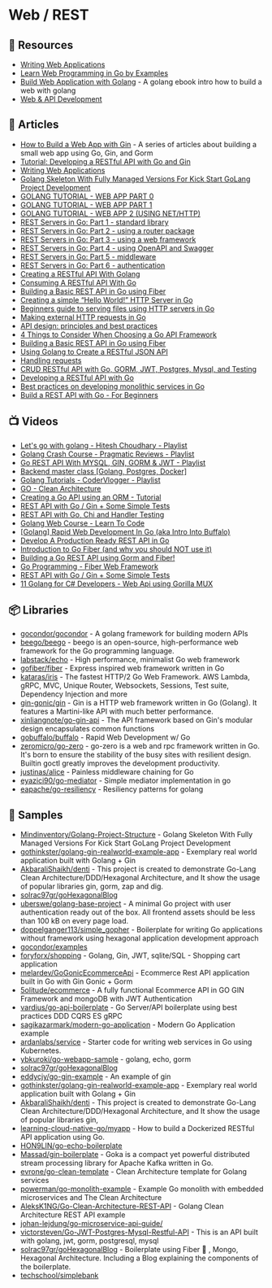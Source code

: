 # Web / REST

## 📘 Resources
- [Writing Web Applications](https://go.dev/doc/articles/wiki/)
- [Learn Web Programming in Go by Examples](https://gowebexamples.com/)
- [Build Web Application with Golang](https://astaxie.gitbooks.io/build-web-application-with-golang/content/en/) - A golang ebook intro how to build a web with golang
- [Web & API Development](https://github.com/golang/go/wiki/Articles#web--api-development)

## 📕 Articles
- [How to Build a Web App with Gin](https://universalglue.dev/series/how-to-build-a-web-app-with-gin/) - A series of articles about building a small web app using Go, Gin, and Gorm
- [Tutorial: Developing a RESTful API with Go and Gin](https://go.dev/doc/tutorial/web-service-gin)
- [Writing Web Applications](https://go.dev/doc/articles/wiki/)
- [Golang Skeleton With Fully Managed Versions For Kick Start GoLang Project Development](https://www.mindinventory.com/blog/golang-project-structure/)
- [GOLANG TUTORIAL - WEB APP PART 0](https://www.bogotobogo.com/GoLang/GoLang_Web.php)
- [GOLANG TUTORIAL - WEB APP PART 1](https://www.bogotobogo.com/GoLang/GoLang_Web_Application_1.php)
- [GOLANG TUTORIAL - WEB APP 2 (USING NET/HTTP)](https://www.bogotobogo.com/GoLang/GoLang_Web_Application_2.php)
- [REST Servers in Go: Part 1 - standard library](https://eli.thegreenplace.net/2021/rest-servers-in-go-part-1-standard-library/)
- [REST Servers in Go: Part 2 - using a router package](https://eli.thegreenplace.net/2021/rest-servers-in-go-part-2-using-a-router-package/)
- [REST Servers in Go: Part 3 - using a web framework](https://eli.thegreenplace.net/2021/rest-servers-in-go-part-3-using-a-web-framework/)
- [REST Servers in Go: Part 4 - using OpenAPI and Swagger](https://eli.thegreenplace.net/2021/rest-servers-in-go-part-4-using-openapi-and-swagger/)
- [REST Servers in Go: Part 5 - middleware](https://eli.thegreenplace.net/2021/rest-servers-in-go-part-5-middleware/)
- [REST Servers in Go: Part 6 - authentication](https://eli.thegreenplace.net/2021/rest-servers-in-go-part-6-authentication/)
- [Creating a RESTful API With Golang](https://tutorialedge.net/golang/creating-restful-api-with-golang/)
- [Consuming A RESTful API With Go](https://tutorialedge.net/golang/consuming-restful-api-with-go/)
- [Building a Basic REST API in Go using Fiber](https://tutorialedge.net/golang/basic-rest-api-go-fiber/)
- [Creating a simple “Hello World!” HTTP Server in Go](https://medium.com/rungo/creating-a-simple-hello-world-http-server-in-go-31c7fd70466e)
- [Beginners guide to serving files using HTTP servers in Go](https://medium.com/rungo/beginners-guide-to-serving-files-using-http-servers-in-go-4e542e628eac)
- [Making external HTTP requests in Go](https://medium.com/rungo/making-external-http-requests-in-go-eb4c015f8839)
- [API design: principles and best practices](https://yourbasic.org/algorithms/your-basic-api/)
- [4 Things to Consider When Choosing a Go API Framework](https://markphelps.me/posts/4-things-to-consider-when-choosing-a-go-api-framework/)
- [Building a Basic REST API in Go using Fiber](https://tutorialedge.net/golang/basic-rest-api-go-fiber/)
- [Using Golang to Create a RESTful JSON API](https://andela.com/insights/using-golang-to-create-a-restful-json-api/)
- [Handling requests](https://livebook.manning.com/book/go-web-programming/chapter-3/29)
- [CRUD RESTful API with Go, GORM, JWT, Postgres, Mysql, and Testing](https://levelup.gitconnected.com/crud-restful-api-with-go-gorm-jwt-postgres-mysql-and-testing-460a85ab7121)
- [Developing a RESTful API with Go](https://dev.to/kevwan/developing-a-restful-api-with-go-3jo5)
- [Best practices on developing monolithic services in Go](https://dev.to/kevwan/best-practices-on-developing-monolithic-services-in-go-3c95)
- [Build a REST API with Go - For Beginners](https://dev.to/karanpratapsingh/build-a-rest-api-with-go-for-beginners-3gp)
## 📺 Videos
- [Let's go with golang - Hitesh Choudhary - Playlist](https://www.youtube.com/playlist?list=PLRAV69dS1uWQGDQoBYMZWKjzuhCaOnBpa)
- [Golang Crash Course - Pragmatic Reviews - Playlist](https://www.youtube.com/playlist?list=PL3eAkoh7fypqUQUQPn-bXtfiYT_ZSVKmB)
- [Go REST API With MYSQL, GIN, GORM & JWT - Playlist](https://www.youtube.com/playlist?list=PLkVx132FdJZlTc_1gucKZ00b_s45DQlVQ)
- [Backend master class [Golang, Postgres, Docker]](https://www.youtube.com/playlist?list=PLy_6D98if3ULEtXtNSY_2qN21VCKgoQAE)
- [Golang Tutorials - CoderVlogger - Playlist](https://www.youtube.com/playlist?list=PLxa49UnOmIzr3Zm8DyzRlOwnXdgiYSJzA)
- [GO - Clean Architecture](https://www.youtube.com/playlist?list=PL7Bs8ngpweC6KN8g1_LS4Be0bWXB23UKB)
- [Creating a Go API using an ORM - Tutorial](https://www.youtube.com/watch?v=VAGodyl84OY&list=PLzUGFf4GhXBL4GHXVcMMvzgtO8-WEJIoY&index=6)
- [REST API with Go / Gin + Some Simple Tests](https://www.youtube.com/watch?v=LOn1GUsjOF4)
- [REST API with Go, Chi and Handler Testing](https://www.youtube.com/watch?v=zeme_TmXyBk)
- [Golang Web Course - Learn To Code](https://www.youtube.com/playlist?list=PLSak_q1UXfPrba68q2afhFq4aBAPVSDbj)
- [[Golang] Rapid Web Development In Go (aka Intro Into Buffalo)](https://www.youtube.com/watch?v=J0JnHNgPMRk)
- [Develop A Production Ready REST API in Go](https://tutorialedge.net/courses/go-rest-api-course/)
- [Introduction to Go Fiber (and why you should NOT use it)](https://www.youtube.com/watch?v=INt68SlX-LE)
- [Building a Go REST API using Gorm and Fiber!](https://www.youtube.com/watch?v=Iq2qT0fRhAA)
- [Go Programming - Fiber Web Framework](https://www.youtube.com/watch?v=xHvzNJzA9DQ)
- [REST API with Go / Gin + Some Simple Tests](https://www.youtube.com/watch?v=LOn1GUsjOF4)
- [11 Golang for C# Developers - Web Api using Gorilla MUX](https://www.youtube.com/watch?v=hd5GoTjlCW4)
## 📦 Libraries
- [gocondor/gocondor](https://github.com/gocondor/gocondor) - A golang framework for building modern APIs
- [beego/beego](https://github.com/beego/beego) - beego is an open-source, high-performance web framework for the Go programming language.
- [labstack/echo](https://github.com/labstack/echo) - High performance, minimalist Go web framework
- [gofiber/fiber](https://github.com/gofiber/fiber) - Express inspired web framework written in Go
- [kataras/iris](https://github.com/kataras/iris) - The fastest HTTP/2 Go Web Framework. AWS Lambda, gRPC, MVC, Unique Router, Websockets, Sessions, Test suite, Dependency Injection and more
- [gin-gonic/gin](https://github.com/gin-gonic/gin) - Gin is a HTTP web framework written in Go (Golang). It features a Martini-like API with much better performance.
- [xinliangnote/go-gin-api](https://github.com/xinliangnote/go-gin-api) - The API framework based on Gin's modular design encapsulates common functions
- [gobuffalo/buffalo](https://github.com/gobuffalo/buffalo) - Rapid Web Development w/ Go
- [zeromicro/go-zero](https://github.com/zeromicro/go-zero) - go-zero is a web and rpc framework written in Go. It's born to ensure the stability of the busy sites with resilient design. Builtin goctl greatly improves the development productivity.
- [justinas/alice](https://github.com/justinas/alice) - Painless middleware chaining for Go
- [eyazici90/go-mediator](https://github.com/eyazici90/go-mediator) - Simple mediator implementation in go
- [eapache/go-resiliency](https://github.com/eapache/go-resiliency) - Resiliency patterns for golang
## 🚀 Samples
- [Mindinventory/Golang-Project-Structure](https://github.com/Mindinventory/Golang-Project-Structure) - Golang Skeleton With Fully Managed Versions For Kick Start GoLang Project Development
- [gothinkster/golang-gin-realworld-example-app](https://github.com/gothinkster/golang-gin-realworld-example-app) - Exemplary real world application built with Golang + Gin
- [AkbaraliShaikh/denti](https://github.com/AkbaraliShaikh/denti) - This project is created to demonstrate Go-Lang Clean Architecture/DDD/Hexagonal Architecture, and It show the usage of popular libraries gin, gorm, zap and dig.
- [solrac97gr/goHexagonalBlog](https://github.com/solrac97gr/goHexagonalBlog)
- [uberswe/golang-base-project](https://github.com/uberswe/golang-base-project) - A minimal Go project with user authentication ready out of the box. All frontend assets should be less than 100 kB on every page load.
- [doppelganger113/simple_gopher](https://github.com/doppelganger113/simple_gopher) - Boilerplate for writing Go applications without framework using hexagonal application development approach
- [gocondor/examples](https://github.com/gocondor/examples)
- [foryforx/shopping](https://github.com/foryforx/shopping) - Golang, Gin, JWT, sqlite/SQL - Shopping cart application
- [melardev/GoGonicEcommerceApi](https://github.com/melardev/GoGonicEcommerceApi) - Ecommerce Rest API application built in Go with Gin Gonic + Gorm
- [5olitude/ecommerce](https://github.com/5olitude/ecommerce) - A fully functional Ecommerce API in GO GIN Framework and mongoDB with JWT Authentication
- [vardius/go-api-boilerplate](https://github.com/vardius/go-api-boilerplate) - Go Server/API boilerplate using best practices DDD CQRS ES gRPC
- [sagikazarmark/modern-go-application](https://github.com/sagikazarmark/modern-go-application) - Modern Go Application example
- [ardanlabs/service](https://github.com/ardanlabs/service) - Starter code for writing web services in Go using Kubernetes.
- [ybkuroki/go-webapp-sample](https://github.com/ybkuroki/go-webapp-sample) - golang, echo, gorm
- [solrac97gr/goHexagonalBlog](https://github.com/solrac97gr/goHexagonalBlog)
- [eddycjy/go-gin-example](https://github.com/eddycjy/go-gin-example) - An example of gin
- [gothinkster/golang-gin-realworld-example-app](https://github.com/gothinkster/golang-gin-realworld-example-app) - Exemplary real world application built with Golang + Gin
- [AkbaraliShaikh/denti](https://github.com/AkbaraliShaikh/denti) - This project is created to demonstrate Go-Lang Clean Architecture/DDD/Hexagonal Architecture, and It show the usage of popular libraries gin, 
- [learning-cloud-native-go/myapp](https://github.com/learning-cloud-native-go/myapp) - How to build a Dockerized RESTful API application using Go.
- [HON9LIN/go-echo-boilerplate](https://github.com/HON9LIN/go-echo-boilerplate)
- [Massad/gin-boilerplate](https://github.com/Massad/gin-boilerplate) - Goka is a compact yet powerful distributed stream processing library for Apache Kafka written in Go.
- [evrone/go-clean-template](https://github.com/evrone/go-clean-template) - Clean Architecture template for Golang services
- [powerman/go-monolith-example](https://github.com/powerman/go-monolith-example) - Example Go monolith with embedded microservices and The Clean Architecture
- [AleksK1NG/Go-Clean-Architecture-REST-API](https://github.com/AleksK1NG/Go-Clean-Architecture-REST-API) - Golang Clean Architecture REST API example
- [johan-lejdung/go-microservice-api-guide/](https://github.com/johan-lejdung/go-microservice-api-guide/)
- [victorsteven/Go-JWT-Postgres-Mysql-Restful-API](https://github.com/victorsteven/Go-JWT-Postgres-Mysql-Restful-API) - This is an API built with golang, jwt, gorm, postgresql, mysql
- [solrac97gr/goHexagonalBlog](https://github.com/solrac97gr/goHexagonalBlog) - Boilerplate using Fiber 🚀 , Mongo, Hexagonal Architecture. Including a Blog explaining the components of the boilerplate.
- [techschool/simplebank](https://github.com/techschool/simplebank)